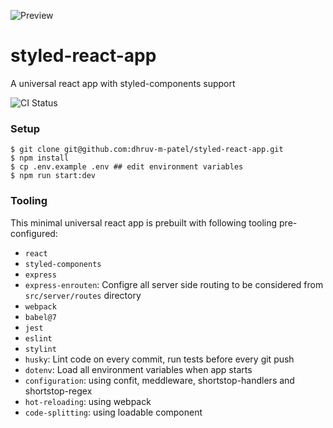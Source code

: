 ![Preview](https://github.com/dhruv-m-patel/styled-react-app/blob/master/Styled_React_App.png)

# styled-react-app

A universal react app with styled-components support

![CI Status](https://github.com/dhruv-m-patel/styled-react-app/workflows/Continuous%20Integration/badge.svg)

### Setup

```
$ git clone git@github.com:dhruv-m-patel/styled-react-app.git
$ npm install
$ cp .env.example .env ## edit environment variables
$ npm run start:dev
```

### Tooling

This minimal universal react app is prebuilt with following tooling pre-configured:

- `react`
- `styled-components`
- `express`
- `express-enrouten`: Configre all server side routing to be considered from `src/server/routes` directory
- `webpack`
- `babel@7`
- `jest`
- `eslint`
- `stylint`
- `husky`: Lint code on every commit, run tests before every git push
- `dotenv`: Load all environment variables when app starts
- `configuration`: using confit, meddleware, shortstop-handlers and shortstop-regex
- `hot-reloading`: using webpack
- `code-splitting`: using loadable component
